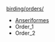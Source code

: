 [birding/](/birding/)[orders/](/birding/orders/)
* [Anseriformes](anseriformes/index.md)
* Order_1
* Order_2
